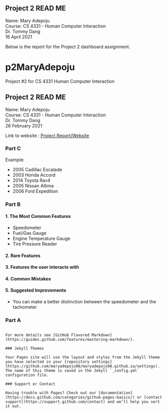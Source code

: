 ## Project 2 READ ME

Name: Mary Adepoju  
Course: CS 4331 - Human Computer Interaction  
Dr. Tommy Dang  
16 April 2021   
  
Below is the report for the Project 2 dashboard assignment. 
# p2MaryAdepoju
Project #2 for CS 4331 Human Computer Interaction


## Project 2 READ ME

Name: Mary Adepoju  
Course: CS 4331 - Human Computer Interaction  
Dr. Tommy Dang  
26 February 2021 

Link to website : [Project Report/Website](https://maryadepoju98.github.io/)

### Part C
Example:
-   2005 Cadillac Escalade 
-   2003 Honda Accord
-   2014 Toyota Rav4
-   2005 Nissan Altima
-   2006 Ford Expedition
### Part B

#### 1. The Most Common Features
- Speedometer
- Fuel/Gas Gauge
- Engine Temperature Gauge
- Tire Pressure Reader

#### 2. Rare Features

#### 3. Features the user interacts with

#### 4. Common Mistakes

#### 5. Suggested Improvements
- You can make a better distinction between the speedometer and the tachometer
### Part A

```

For more details see [GitHub Flavored Markdown](https://guides.github.com/features/mastering-markdown/).

### Jekyll Themes

Your Pages site will use the layout and styles from the Jekyll theme you have selected in your [repository settings](https://github.com/maryadepoju98/maryadepoju98.github.io/settings). The name of this theme is saved in the Jekyll `_config.yml` configuration file.

### Support or Contact

Having trouble with Pages? Check out our [documentation](https://docs.github.com/categories/github-pages-basics/) or [contact support](https://support.github.com/contact) and we’ll help you sort it out.
